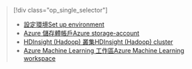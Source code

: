 > [!div class="op_single_selector"]
> * [<span data-ttu-id="0dcd5-101">設定環境</span><span class="sxs-lookup"><span data-stu-id="0dcd5-101">Set up environment</span></span>](../articles/machine-learning/machine-learning-data-science-environment-setup.md)
> * [<span data-ttu-id="0dcd5-102">Azure 儲存體帳戶</span><span class="sxs-lookup"><span data-stu-id="0dcd5-102">Azure storage-account</span></span>](../articles/storage/common/storage-create-storage-account.md)
> * [<span data-ttu-id="0dcd5-103">HDInsight (Hadoop) 叢集</span><span class="sxs-lookup"><span data-stu-id="0dcd5-103">HDInsight (Hadoop) cluster</span></span>](../articles/machine-learning/machine-learning-data-science-customize-hadoop-cluster.md)
> * [<span data-ttu-id="0dcd5-104">Azure Machine Learning 工作區</span><span class="sxs-lookup"><span data-stu-id="0dcd5-104">Azure Machine Learning workspace</span></span>](../articles/machine-learning/machine-learning-create-workspace.md)
> 
> 

